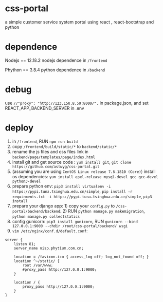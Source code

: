 # css-portal
a simple customer service system portal using react , react-bootstrap and python

# dependence

Nodejs == 12.18.2
nodejs dependence in `/frontend`

Phython == 3.8.4
python dependence in `/backend`

# debug

use `//"proxy": "http://123.150.8.50:8000/",` in package.json, and set REACT_APP_BACKEND_SERVER in .env

# deploy

1. in `/frontend`, RUN `npm run build`
2. copy `/frontend/build/static/*` to `backend/static/*`
3. rename the js files and css files link in `backend/page/templates/page/index.html`
4. install git and get source code : `yum install git`, `git clone https://github.com/astwyg/css-portal.git`
5. (assuming you are using `CentOS Linux release 7.6.1810 (Core)`) install os dependencies: `yum install epel-release mysql-devel gcc gcc-devel python3-devel`
6. prepare python env: `pip3 install virtualenv -i https://pypi.tuna.tsinghua.edu.cn/simple`, `pip install -r requirments.txt -i https://pypi.tuna.tsinghua.edu.cn/simple`, `pip3 install `
7. prepare your django app: 1) copy your `config.py` to `/css-portal/backend/backend`. 2) RUN `python manage.py makemigration`, `python manage.py collectstatics`
8. config gunicorn: `pip3 install gunicorn`, RUN `gunicorn --bind 127.0.0.1:9000 --chdir /root/css-portal/backend/ wsgi`
9. `vim /etc/nginx/conf.d/default.conf`:
```
server {
    listen 81;
    server_name nisp.phytium.com.cn;

    location = /favicon.ico { access_log off; log_not_found off; }
    location ^~/static/ {
        root /var/www;
        #proxy_pass http://127.0.0.1:9000;
    }

    location / {
        proxy_pass http://127.0.0.1:9000;
    }
}
```


